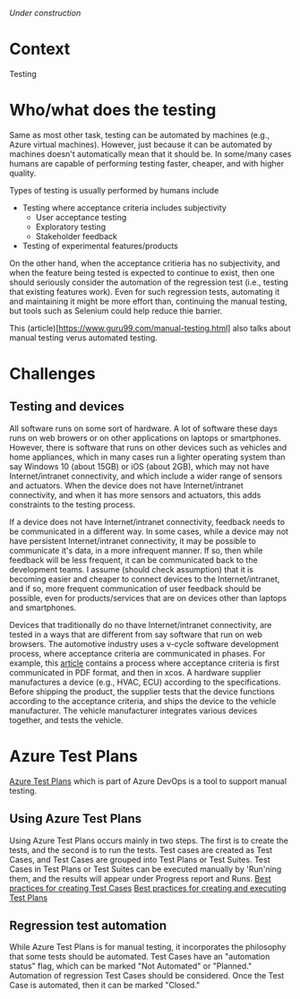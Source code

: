 *Under construction*
# Context
Testing 


# Who/what does the testing
Same as most other task, testing can be automated by machines (e.g., Azure virtual machines). However, just because it can be automated by machines doesn't automatically mean that it should be. In some/many cases humans are capable of performing testing faster, cheaper, and with higher quality.

Types of testing is usually performed by humans include
- Testing where acceptance criteria includes subjectivity
  - User acceptance testing
  - Exploratory testing
  - Stakeholder feedback
- Testing of experimental features/products

On the other hand, when the acceptance critieria has no subjectivity, and when the feature being tested is expected to continue to exist, then one should seriously consider the automation of the regression test (i.e., testing that existing features work). Even for such regression tests, automating it and maintaining it might be more effort than, continuing the manual testing, but tools such as Selenium could help reduce thie barrier.

This (article)[https://www.guru99.com/manual-testing.html] also talks about manual testing verus automated testing.

# Challenges
## Testing and devices
All software runs on some sort of hardware. A lot of software these days runs on web browers or on other applications on laptops or smartphones. However, there is software that runs on other devices such as vehicles and home appliances, which in many cases run a lighter operating system than say Windows 10 (about 15GB) or iOS (about 2GB), which may not have Internet/intranet connectivity, and which include a wider range of sensors and actuators. When the device does not have Internet/intranet connectivity, and when it has more sensors and actuators, this adds constraints to the testing process.

If a device does not have Internet/intranet connectivity, feedback needs to be communicated in a different way. In some cases, while a device may not have persistent Internet/intranet connectivity, it may be possible to communicate it's data, in a more infrequent manner. If so, then while feedback will be less frequent, it can be communicated back to the development teams. I assume (should check assumption) that it is becoming easier and cheaper to connect devices to the Internet/intranet, and if so, more frequent communication of user feedback should be possible, even for products/services that are on devices other than laptops and smartphones.

Devices that traditionally do no thave Internet/intranet connectivity, are tested in a ways that are different from say software that run on web browsers. The automotive industry uses a v-cycle software development process, where acceptance criteria are communicated in phases. For example, this [article](https://x-engineer.org/graduate-engineering/modeling-simulation/model-based-design/essential-aspects-of-the-v-cycle-software-development-process/) contains a process where acceptance criteria is first communicated in PDF format, and then in xcos. A hardware supplier manufactures a device (e.g., HVAC, ECU) according to the specifications. Before shipping the product, the supplier tests that the device functions according to the acceptance criteria, and ships the device to the vehicle manufacturer. The vehicle manufacturer integrates various devices together, and tests the vehicle.

# Azure Test Plans
[Azure Test Plans](https://docs.microsoft.com/en-us/azure/devops/test/overview) which is part of Azure DevOps is a tool to support manual testing.

## Using Azure Test Plans
Using Azure Test Plans occurs mainly in two steps. The first is to create the tests, and the second is to run the tests. Test cases are created as Test Cases, and Test Cases are grouped into Test Plans or Test Suites. Test Cases in Test Plans or Test Suites can be executed manually by 'Run'ning them, and the results will appear under Progress report and Runs. 
[Best practices for creating Test Cases](https://daveklloyd.medium.com/azure-test-plans-test-cases-39aa1fb1e9b7)
[Best practices for creating and executing Test Plans](https://daveklloyd.medium.com/azure-test-plans-test-plans-212fbaaa68e3)

## Regression test automation
While Azure Test Plans is for manual testing, it incorporates the philosophy that some tests should be automated. Test Cases have an "automation status" flag, which can be marked "Not Automated" or "Planned." Automation of regression Test Cases should be considered. Once the Test Case is automated, then it can be marked "Closed."
